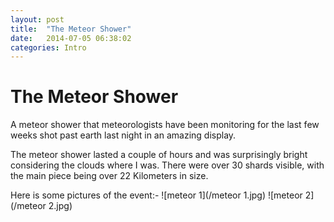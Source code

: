 ```yaml
---
layout: post
title:  "The Meteor Shower"
date:   2014-07-05 06:38:02
categories: Intro
---
```


# The Meteor Shower
A meteor shower that meteorologists have been monitoring for the last few weeks shot past earth last night in an amazing display. 

The meteor shower lasted a couple of hours and was surprisingly bright considering the clouds where I was. There were over 30 shards visible, with the main piece being over 22 Kilometers in size. 

Here is some pictures of the event:-
![meteor 1](/meteor 1.jpg)
![meteor 2](/meteor 2.jpg)
